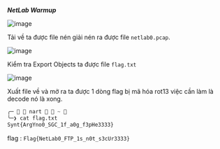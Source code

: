 ***NetLab Warmup***

![image](https://github.com/user-attachments/assets/732c3585-b70a-43b0-9db5-4e889ef13f61)

Tải về ta được file nén giải nén ra được file ```netlab0.pcap```.

![image](https://github.com/user-attachments/assets/14ff0bac-903f-4cad-9fea-6b3149029128)

Kiểm tra Export Objects ta được file ```flag.txt```

![image](https://github.com/user-attachments/assets/ceed95fd-63b8-4122-8727-5e98b17faaf3)

Xuất file về và mở ra ta được 1 dòng flag bị mã hóa rot13 việc cần làm là decode nó là xong.

```python
╭─   nart   ~                                                                                ✔  11:47:28 PM  ─╮
╰─❯ cat flag.txt                                                                                                     ─╯
Synt{ArgYno0_SGC_1f_a0g_f3pHe3333}
```

flag : ```Flag{NetLab0_FTP_1s_n0t_s3cUr3333}```
